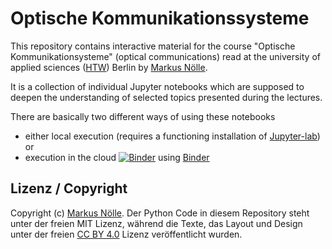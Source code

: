 # Optische Kommunikationssysteme

This repository contains interactive material for the course "Optische Kommunikationsysteme" (optical communications) read at the university of applied sciences ([HTW](https://www.htw-berlin.de/)) Berlin by [Markus Nölle](https://www.htw-berlin.de/hochschule/personen/person/?eid=9586). 

It is a collection of individual Jupyter notebooks which are supposed to deepen the understanding of selected topics presented during the lectures.

There are basically two different ways of using these notebooks
* either local execution (requires a functioning installation of [Jupyter-lab](https://jupyterlab.readthedocs.io/en/stable/#)) or
* execution in the cloud [![Binder](https://mybinder.org/badge_logo.svg)](https://mybinder.org/v2/gh/htw-ikt-noelle/OptischeKommunikationssysteme.git/master?urlpath=lab) using [Binder](https://mybinder.org/)

## Lizenz / Copyright

Copyright (c) [Markus Nölle](https://www.htw-berlin.de/hochschule/personen/person/?eid=9586). Der Python Code in diesem Repository steht unter der freien MIT Lizenz, während die Texte, das Layout und Design unter der freien  [CC BY 4.0](https://creativecommons.org/licenses/by/4.0/) Lizenz veröffentlicht wurden.